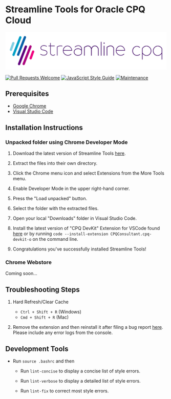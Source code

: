 # Streamline Tools for Oracle CPQ Cloud 

![streamlinecpqlogo](SLCPQ_LOGO_SITE.png)

[![Pull Requests Welcome](https://img.shields.io/badge/PRs-welcome-brightgreen.svg?style=flat)](https://github.com/loganbek/streamlineTools/pulls)
[![JavaScript Style Guide](https://img.shields.io/badge/code_style-standard-brightgreen.svg)](https://standardjs.com)
[![Maintenance](https://img.shields.io/badge/Maintained%3F-yes-green.svg)](https://github.com/loganbek/streamlineTools/graphs/commit-activity)

## Prerequisites

- [Google Chrome](https://www.google.com/chrome/)
- [Visual Studio Code](https://code.visualstudio.com/Download)

## Installation Instructions

### Unpacked folder using Chrome Developer Mode

1) Download the latest version of Streamline Tools [here](https://github.com/loganbek/streamlineTools/releases).

2) Extract the files into their own directory.

    <!-- 3) Navigate to `chrome://extensions/` in your browser's address bar. -->

3) Click the Chrome menu icon and select Extensions from the More Tools menu.

4) Enable Developer Mode in the upper right-hand corner.

5) Press the "Load unpacked" button.

6) Select the folder with the extracted files.

7) Open your local "Downloads" folder in Visual Studio Code.

    <!-- `code -a ~/Downloads/bigmachines` -->

8) Install the latest version of "CPQ DevKit" Extension for VSCode found [here](https://marketplace.visualstudio.com/items?itemName=CPQConsultant.cpq-devkit-o) or by running `code --install-extension CPQConsultant.cpq-devkit-o` on the command line.

9) Congratulations you've successfully installed Streamline Tools!

<!-- 9) Enable the Native File System API via [chrome://flags#native-file-system-api](chrome://flags#native-file-system-api) flag. TODO: may be able to remove this -->

<!-- ### Windows Installation -->

<!-- - Ensure you have downloaded and installed git [here](https://git-scm.com/download/win) -->

### Chrome Webstore

Coming soon...

<!-- - You can add the latest version of Streamline Tools [here](placeholder). -->

<!-- ## Tips, Tricks, & Shortcuts -->

## Troubleshooting Steps

1) Hard Refresh/Clear Cache
    - `Ctrl + Shift + R` (Windows)
    - `Cmd + Shift + R` (Mac)

2) Remove the extension and then reinstall it after filing a bug report [here](https://github.com/loganbek/streamlineTools/issues/new?assignees=loganbek&labels=&template=bug_report.md&title=). Please include any error logs from the console.

## Development Tools

- Run `source .bashrc` and then 

    - Run `lint-concise` to display a concise list of style errors.

    - Run `lint-verbose` to display a detailed list of style errors.

    - Run `lint-fix` to correct most style errors.

<!-- switched to alias in .bashrc -->
<!-- - Run `npx standard | npx standard-summary | npx snazzy` to display a concise list of style errors.

- Run `npx standard --verbose | npx snazzy` to display a detailed list of style errors.

- Run `npx standard --fix` to correct most style errors. -->

<!-- maybe add to npm test script in package.json so we run on `npm test` instead. Also look into pre-commit hook https://standardjs.com/#is-there-a-git-pre-commit-hook -->

<!-- `npx standard | standard-summary` - https://www.npmjs.com/package/standard-summary -->

<!-- ## Known & Reported Issues

- [ ] N/A :innocent: -->